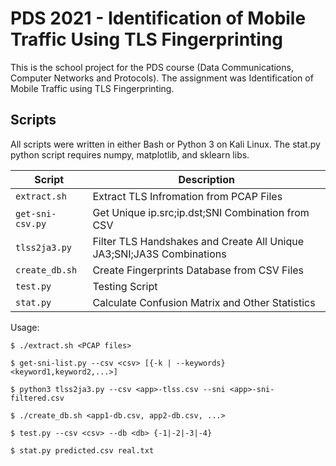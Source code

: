 # PDS 2021 - Identification of Mobile Traffic Using TLS Fingerprinting
This is the school project for the PDS course (Data Communications, Computer Networks and Protocols).
The assignment was Identification of Mobile Traffic using TLS Fingerprinting.

## Scripts

All scripts were written in either Bash or Python 3 on Kali Linux.
The stat.py python script requires numpy, matplotlib, and sklearn libs.

| Script            | Description
|-------------------|-----------------------
| `extract.sh`      | Extract TLS Infromation from PCAP Files
| `get-sni-csv.py`  | Get Unique ip.src;ip.dst;SNI Combination from CSV
| `tlss2ja3.py`     | Filter TLS Handshakes and Create All Unique JA3;SNI;JA3S Combinations
| `create_db.sh`    | Create Fingerprints Database from CSV Files
| `test.py`         | Testing Script
| `stat.py`         | Calculate Confusion Matrix and Other Statistics

Usage:

```console
$ ./extract.sh <PCAP files>
```

```console
$ get-sni-list.py --csv <csv> [{-k | --keywords} <keyword1,keyword2,...>]
```

```console
$ python3 tlss2ja3.py --csv <app>-tlss.csv --sni <app>-sni-filtered.csv
```

```console
$ ./create_db.sh <app1-db.csv, app2-db.csv, ...>
```

```console
$ test.py --csv <csv> --db <db> {-1|-2|-3|-4}
```

```console
$ stat.py predicted.csv real.txt
```
